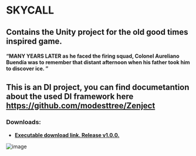 # **SKYCALL**
## Contains the Unity project for the old good times inspired game.

 #### “MANY YEARS LATER as he faced the firing squad, Colonel Aureliano Buendía was to remember that distant afternoon when his father took him to discover ice. ”

 ## This is an DI project, you can find documetantion about the used DI framework  here https://github.com/modesttree/Zenject

### Downloads:
* **[Executable download link. Release v1.0.0.](https://drive.google.com/file/d/166CEfgQ9gcbZjf-QzFhQxSCH3SkOx92v/view?usp=sharing
)**

![image](https://github.com/smokingmonkey/skycall/assets/62672738/b633802b-3747-4b98-b567-cc6324d68d63)


